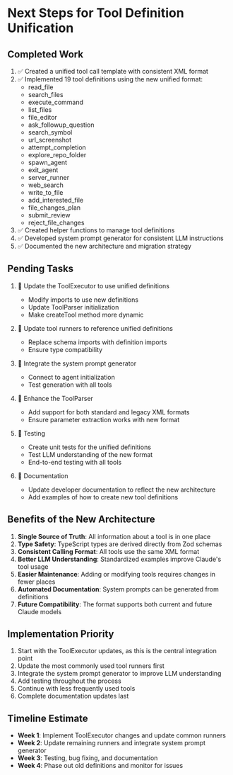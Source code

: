# Next Steps for Tool Definition Unification

## Completed Work

1. ✅ Created a unified tool call template with consistent XML format
2. ✅ Implemented 19 tool definitions using the new unified format:
   - read_file
   - search_files
   - execute_command
   - list_files
   - file_editor
   - ask_followup_question
   - search_symbol
   - url_screenshot
   - attempt_completion
   - explore_repo_folder
   - spawn_agent
   - exit_agent
   - server_runner
   - web_search
   - write_to_file
   - add_interested_file
   - file_changes_plan
   - submit_review
   - reject_file_changes
3. ✅ Created helper functions to manage tool definitions
4. ✅ Developed system prompt generator for consistent LLM instructions
5. ✅ Documented the new architecture and migration strategy

## Pending Tasks

1. 🔲 Update the ToolExecutor to use unified definitions
   - Modify imports to use new definitions
   - Update ToolParser initialization
   - Make createTool method more dynamic

2. 🔲 Update tool runners to reference unified definitions
   - Replace schema imports with definition imports
   - Ensure type compatibility

3. 🔲 Integrate the system prompt generator
   - Connect to agent initialization
   - Test generation with all tools

4. 🔲 Enhance the ToolParser
   - Add support for both standard and legacy XML formats
   - Ensure parameter extraction works with new format

5. 🔲 Testing
   - Create unit tests for the unified definitions
   - Test LLM understanding of the new format
   - End-to-end testing with all tools

6. 🔲 Documentation
   - Update developer documentation to reflect the new architecture
   - Add examples of how to create new tool definitions

## Benefits of the New Architecture

1. **Single Source of Truth**: All information about a tool is in one place
2. **Type Safety**: TypeScript types are derived directly from Zod schemas
3. **Consistent Calling Format**: All tools use the same XML format
4. **Better LLM Understanding**: Standardized examples improve Claude's tool usage
5. **Easier Maintenance**: Adding or modifying tools requires changes in fewer places
6. **Automated Documentation**: System prompts can be generated from definitions
7. **Future Compatibility**: The format supports both current and future Claude models

## Implementation Priority

1. Start with the ToolExecutor updates, as this is the central integration point
2. Update the most commonly used tool runners first
3. Integrate the system prompt generator to improve LLM understanding
4. Add testing throughout the process
5. Continue with less frequently used tools
6. Complete documentation updates last

## Timeline Estimate

- **Week 1**: Implement ToolExecutor changes and update common runners
- **Week 2**: Update remaining runners and integrate system prompt generator
- **Week 3**: Testing, bug fixing, and documentation
- **Week 4**: Phase out old definitions and monitor for issues